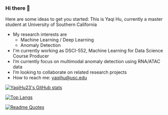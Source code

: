 ### Hi there 👋

Here are some ideas to get you started:
This is Yaqi Hu, currently a master student at University of Southern California
- My research interests are
  - Machine Learning / Deep Learning
  - Anomaly Detection
- I'm currently working as DSCI-552, Machine Learning for Data Science Course Producer
- I’m currently focus on multimodal anomaly detection using RNA/ATAC data
- I’m looking to collaborate on related research projects
- How to reach me: yaqihu@usc.edu

[![YaqiHu23's GitHub stats](https://github-readme-stats.vercel.app/api?username=YaqiHu23)](https://github.com/YaqiHu23/github-readme-stats)

[![Top Langs](https://github-readme-stats.vercel.app/api/top-langs/?username=YaqiHu23&hide_title=true&hide_border=true&layout=compact&langs_count=6)](https://github.com/YaqiHu23/github-readme-stats)

[![Readme Quotes](https://quotes-github-readme.vercel.app/api?type=horizontal&theme=dark)](https://github.com/YaqiHu23/github-readme-quotes)


